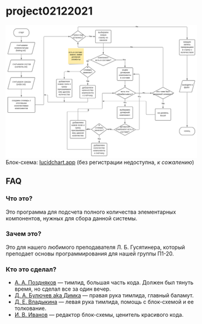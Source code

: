 # project02122021
![scheme](scheme.svg?token=APOZXU2GE6MZND2OOQOR7PDBVDVVQ)
Блок-схема: [lucidchart.app](https://lucid.app/lucidchart/765330b2-4530-4c24-a224-e5acc551ebf2/edit?invitationId=inv_1986b984-8ea0-4237-905c-a857111a3f40) (без регистрации недоступна, _к сожалению_)

## FAQ
### Что это?
Это программа для подсчета полного количества элементарных компонентов, нужных для сбора данной системы.

### Зачем это?
Это для нашего любимого преподавателя Л. Б. Гусятинера, который преподает основы программирования для нашей группы П1-20.

### Кто это сделал?
* [А. А. Поздняков](https://ies.unitech-mo.ru/user?userid=30651) — тимлид, большая часть кода. Должен был тянуть время, но сделал все за один вечер.
* [Д. А. Булючев aka Димка](https://ies.unitech-mo.ru/user?userid=30567) — правая рука тимлида, главный баламут.
* [Д. Е. Владыкина](https://ies.unitech-mo.ru/user?userid=30574) — левая рука тимлида, помощь с блок-схемой и ее толкование.
* [И. В. Иванов](https://ies.unitech-mo.ru/user?userid=30606) — редактор блок-схемы, ценитель красивого кода.
